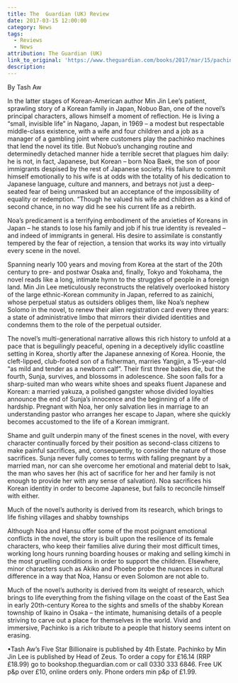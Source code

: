 ```yaml
---
title: The  Guardian (UK) Review
date: 2017-03-15 12:00:00
category: News
tags:
  - Reviews
  - News
attribution: The Guardian (UK)
link_to_original: 'https://www.theguardian.com/books/2017/mar/15/pachinko-min-jin-lee-review'
description:
---
```



By Tash Aw

In the latter stages of Korean-American author Min Jin Lee’s patient, sprawling story of a Korean family in Japan, Nobuo Ban, one of the novel’s principal characters, allows himself a moment of reflection. He is living a “small, invisible life” in Nagano, Japan, in 1969 – a modest but respectable middle-class existence, with a wife and four children and a job as a manager of a gambling joint where customers play the pachinko machines that lend the novel its title. But Nobuo’s unchanging routine and determinedly detached manner hide a terrible secret that plagues him daily: he is not, in fact, Japanese, but Korean – born Noa Baek, the son of poor immigrants despised by the rest of Japanese society. His failure to commit himself emotionally to his wife is at odds with the totality of his dedication to Japanese language, culture and manners, and betrays not just a deep-seated fear of being unmasked but an acceptance of the impossibility of equality or redemption. “Though he valued his wife and children as a kind of second chance, in no way did he see his current life as a rebirth.

Noa’s predicament is a terrifying embodiment of the anxieties of Koreans in Japan – he stands to lose his family and job if his true identity is revealed – and indeed of immigrants in general. His desire to assimilate is constantly tempered by the fear of rejection, a tension that works its way into virtually every scene in the novel.

Spanning nearly 100 years and moving from Korea at the start of the 20th century to pre- and postwar Osaka and, finally, Tokyo and Yokohama, the novel reads like a long, intimate hymn to the struggles of people in a foreign land. Min Jin Lee meticulously reconstructs the relatively overlooked history of the large ethnic-Korean community in Japan, referred to as zainichi, whose perpetual status as outsiders obliges them, like Noa’s nephew Solomo in the novel, to renew their alien registration card every three years: a state of administrative limbo that mirrors their divided identities and condemns them to the role of the perpetual outsider.

The novel’s multi-generational narrative allows this rich history to unfold at a pace that is beguilingly peaceful, opening in a deceptively idyllic coastline setting in Korea, shortly after the Japanese annexing of Korea. Hoonie, the cleft-lipped, club-footed son of a fisherman, marries Yangjin, a 15-year-old “as mild and tender as a newborn calf”. Their first three babies die, but the fourth, Sunja, survives, and blossoms in adolescence. She soon falls for a sharp-suited man who wears white shoes and speaks fluent Japanese and Korean: a married yakuza, a polished gangster whose divided loyalties announce the end of Sunja’s innocence and the beginning of a life of hardship. Pregnant with Noa, her only salvation lies in marriage to an understanding pastor who arranges her escape to Japan, where she quickly becomes accustomed to the life of a Korean immigrant.

Shame and guilt underpin many of the finest scenes in the novel, with every character continually forced by their position as second-class citizens to make painful sacrifices, and, consequently, to consider the nature of those sacrifices. Sunja never fully comes to terms with falling pregnant by a married man, nor can she overcome her emotional and material debt to Isak, the man who saves her (his act of sacrifice for her and her family is not enough to provide her with any sense of salvation). Noa sacrifices his Korean identity in order to become Japanese, but fails to reconcile himself with either.

Much of the novel’s authority is derived from its research, which brings to life fishing villages and shabby townships

Although Noa and Hansu offer some of the most poignant emotional conflicts in the novel, the story is built upon the resilience of its female characters, who keep their families alive during their most difficult times, working long hours running boarding houses or making and selling kimchi in the most gruelling conditions in order to support the children. Elsewhere, minor characters such as Akiko and Phoebe probe the nuances in cultural difference in a way that Noa, Hansu or even Solomon are not able to.

Much of the novel’s authority is derived from its weight of research, which brings to life everything from the fishing village on the coast of the East Sea in early 20th-century Korea to the sights and smells of the shabby Korean township of Ikaino in Osaka – the intimate, humanising details of a people striving to carve out a place for themselves in the world. Vivid and immersive, Pachinko is a rich tribute to a people that history seems intent on erasing.

•Tash Aw’s Five Star Billionaire is published by 4th Estate. Pachinko by Min Jin Lee is published by Head of Zeus. To order a copy for &pound;16.14 (RRP &pound;18.99) go to bookshop.theguardian.com or call 0330 333 6846. Free UK p&p over &pound;10, online orders only. Phone orders min p&p of &pound;1.99.
